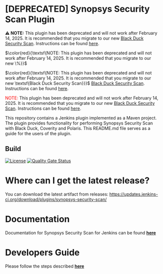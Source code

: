 # [DEPRECATED] Synopsys Security Scan Plugin

**⚠️ NOTE:** This plugin has been deprecated and will not work after February 14, 2025. It is recommended that you migrate to our new [Black Duck Security Scan](#). Instructions can be found [here](<community url>).

$\color{red}{\textsf{NOTE: This plugin has been deprecated and will not work after February 14, 2025. It is recommended that you migrate to our new \%}}$


$\color{red}{\textsf{NOTE: This plugin has been deprecated and will not work after February 14, 2025. It is recommended that you migrate to our new \textsf{Black Duck Security Scan}}}$ [Black Duck Security Scan](#). Instructions can be found [here](<community url>).

<span style="color: red;">NOTE:</span> This plugin has been deprecated and will not work after February 14, 2025. It is recommended that you migrate to our new [Black Duck Security Scan](#). Instructions can be found [here](<community url>).


This repository contains a Jenkins plugin implemented as a Maven project. The plugin provides functionality for performing Synopsys Security Scan with Black Duck, Coverity and Polaris. This README.md file serves as a guide for the users of the plugin.

## Build

[![License](https://img.shields.io/badge/License-Apache%202.0-blue.svg)](https://opensource.org/licenses/Apache-2.0)
[![Quality Gate Status](https://sonarcloud.io/api/project_badges/measure?project=io.jenkins.plugins%3Asynopsys-security-scan&metric=alert_status)](https://sonarcloud.io/dashboard?id=io.jenkins.plugins%3Asynopsys-security-scan)

# Where can I get the latest release?
You can download the latest artifact from releases: https://updates.jenkins-ci.org/download/plugins/synopsys-security-scan/

# Documentation
Documentation for Synopsys Security Scan for Jenkins can be found [**here**](https://sig-product-docs.synopsys.com/bundle/integrations-detect/page/integrations/jenkinsplugin/jenkins.html)

# Developers Guide
Please follow the steps described [**here**](DeveloperGuide.md)
